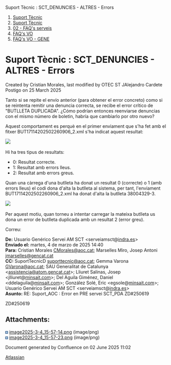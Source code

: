 Suport Tècnic : SCT\_DENUNCIES - ALTRES - Errors  

1.  [Suport Tècnic](index.html)
2.  [Suport Tècnic](13893782.html)
3.  [02 - FAQ's serveis](26313393.html)
4.  [FAQ's VO](28705575.html)
5.  [FAQ's VO - GENE](28705577.html)

Suport Tècnic : SCT\_DENUNCIES - ALTRES - Errors
================================================

Created by Cristian Morales, last modified by OTEC ST JAlejandro Cardete Postigo on 25 March 2025

  

Tanto si se repite el envío anterior (para obtener el error concreto) como si se reintenta remitir una denuncia correcta, se recibe el error crítico de "BUTLLETA DUPLICADA". ¿Cómo podrían entonces reenviarse denuncias con el mismo número de boletin, habría que cambiarlo por otro nuevo?

Aquest comportament es perquè en el primer enviament que s'ha fet amb el fitxer BUT17114202502260906\_2.xml s'ha indicat aquest resultat: 

![](attachments/124912166/124912167.png)

Hi ha tres tipus de resultats:

*   0: Resultat correcte.
*   1: Resultat amb errors lleus.
*   2: Resultat amb errors greus.

Quan una càrrega d'una butlleta ha donat un resultat 0 (correcte) o 1 (amb errors lleus) el codi dona d'alta la butlleta al sistema, per tant, l'enviament BUT17114202502260906\_2.xml ha donat d'alta la butlleta 38004329-3. 

![](attachments/124912166/124912168.png)

Per aquest motiu, quan torneu a intentar carregar la mateixa butlleta us dona un error de butlleta duplicada amb un resultat 2 (error greu).

  

Correu:

**De:** Usuario Genérico Servei AM SCT <serveiamsct@[indra.es](http://indra.es)\>  
**Enviado el:** martes, 4 de marzo de 2025 14:40  
**Para:** Cristian Morales <CMorales@aoc.cat>; Marselles Miro, Josep Antoni <jmarselles@gencat.cat>  
**CC:** SuportTecnicD <suporttecnic@aoc.cat>; Gemma Varona <GVarona@aoc.cat>; SAU Generalitat de Catalunya <[assistencia@atom.gencat.cat](mailto:assistencia@atom.gencat.cat)\>; Lliuret Salinas, Josep <jlliuret@[minsait.com](http://minsait.com)\>; Del Aguila Giménez, Daniel <ddelaguila@[minsait.com](http://minsait.com)\>; González Solé, Eric <egsole@[minsait.com](http://minsait.com)\>; Usuario Genérico Servei AM SCT <serveiamsct@[indra.es](http://indra.es)\>  
**Asunto:** RE: Suport\_AOC : Error en PRE servei SCT\_PDA ZD#250619

  

  

ZD#250619

Attachments:
------------

![](images/icons/bullet_blue.gif) [image2025-3-4\_15-57-14.png](attachments/124912166/124912167.png) (image/png)  
![](images/icons/bullet_blue.gif) [image2025-3-4\_15-57-23.png](attachments/124912166/124912168.png) (image/png)  

Document generated by Confluence on 02 June 2025 11:02

[Atlassian](http://www.atlassian.com/)